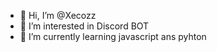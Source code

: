 - 👋 Hi, I’m @Xecozz
- 👀 I’m interested in Discord BOT
- 🌱 I’m currently learning javascript ans pyhton

<!---
Xecozz/Xecozz is a ✨ special ✨ repository because its `README.md` (this file) appears on your GitHub profile.
You can click the Preview link to take a look at your changes.
--->
